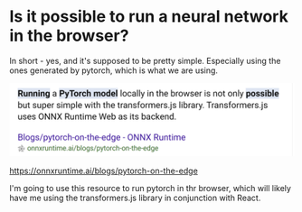 # Is it possible to run a neural network in the browser?

In short - yes, and it's supposed to be pretty simple. Especially using the ones generated by pytorch, which is what we are using.

![Google Search showing that running a pytorch model in the browser is both possible but simple with the transformers.js library](image.png)

https://onnxruntime.ai/blogs/pytorch-on-the-edge

I'm going to use this resource to run pytorch in thr browser, which will likely have me using the transformers.js library in conjunction with React.